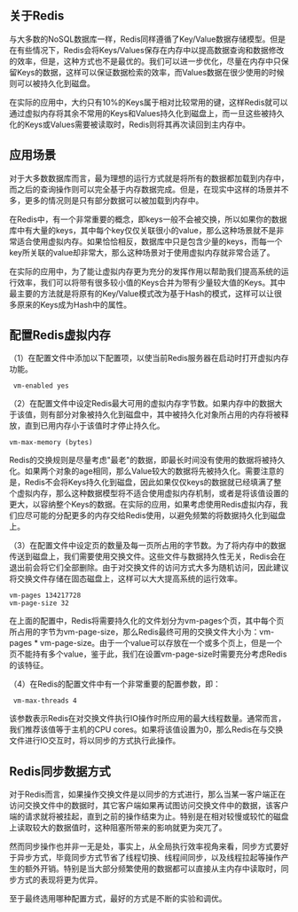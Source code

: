 ## 关于Redis

与大多数的NoSQL数据库一样，Redis同样遵循了Key/Value数据存储模型。但是在有些情况下，Redis会将Keys/Values保存在内存中以提高数据查询和数据修改的效率，但是，这种方式也不是最优的。我们可以进一步优化，尽量在内存中只保留Keys的数据，这样可以保证数据检索的效率，而Values数据在很少使用的时候则可以被持久化到磁盘。

在实际的应用中，大约只有10%的Keys属于相对比较常用的键，这样Redis就可以通过虚拟内存将其余不常用的Keys和Values持久化到磁盘上，而一旦这些被持久化的Keys或Values需要被读取时，Redis则将其再次读回到主内存中。

## 应用场景

对于大多数数据库而言，最为理想的运行方式就是将所有的数据都加载到内存中，而之后的查询操作则可以完全基于内存数据完成。但是，在现实中这样的场景并不多，更多的情况则是只有部分数据可以被加载到内存中。

在Redis中，有一个非常重要的概念，即keys一般不会被交换，所以如果你的数据库中有大量的keys，其中每个key仅仅关联很小的value，那么这种场景就不是非常适合使用虚拟内存。如果恰恰相反，数据库中只是包含少量的keys，而每一个key所关联的value却非常大，那么这种场景对于使用虚拟内存就非常合适了。

在实际的应用中，为了能让虚拟内存更为充分的发挥作用以帮助我们提高系统的运行效率，我们可以将带有很多较小值的Keys合并为带有少量较大值的Keys。其中最主要的方法就是将原有的Key/Value模式改为基于Hash的模式，这样可以让很多原来的Keys成为Hash中的属性。

## 配置Redis虚拟内存

（1）在配置文件中添加以下配置项，以使当前Redis服务器在启动时打开虚拟内存功能。

```
 vm-enabled yes
```

（2）在配置文件中设定Redis最大可用的虚拟内存字节数。如果内存中的数据大于该值，则有部分对象被持久化到磁盘中，其中被持久化对象所占用的内存将被释放，直到已用内存小于该值时才停止持久化。

```
vm-max-memory (bytes)
```

Redis的交换规则是尽量考虑"最老"的数据，即最长时间没有使用的数据将被持久化。如果两个对象的age相同，那么Value较大的数据将先被持久化。需要注意的是，Redis不会将Keys持久化到磁盘，因此如果仅仅keys的数据就已经填满了整个虚拟内存，那么这种数据模型将不适合使用虚拟内存机制，或者是将该值设置的更大，以容纳整个Keys的数据。在实际的应用，如果考虑使用Redis虚拟内存，我们应尽可能的分配更多的内存交给Redis使用，以避免频繁的将数据持久化到磁盘上。

（3）在配置文件中设定页的数量及每一页所占用的字节数。为了将内存中的数据传送到磁盘上，我们需要使用交换文件。这些文件与数据持久性无关，Redis会在退出前会将它们全部删除。由于对交换文件的访问方式大多为随机访问，因此建议将交换文件存储在固态磁盘上，这样可以大大提高系统的运行效率。

```
vm-pages 134217728
vm-page-size 32    
```

在上面的配置中，Redis将需要持久化的文件划分为vm-pages个页，其中每个页所占用的字节为vm-page-size，那么Redis最终可用的交换文件大小为：vm-pages *  vm-page-size。由于一个value可以存放在一个或多个页上，但是一个页不能持有多个value，鉴于此，我们在设置vm-page-size时需要充分考虑Redis的该特征。

（4）在Redis的配置文件中有一个非常重要的配置参数，即：

```
 vm-max-threads 4
```

该参数表示Redis在对交换文件执行IO操作时所应用的最大线程数量。通常而言，我们推荐该值等于主机的CPU cores。如果将该值设置为0，那么Redis在与交换文件进行IO交互时，将以同步的方式执行此操作。

## Redis同步数据方式

对于Redis而言，如果操作交换文件是以同步的方式进行，那么当某一客户端正在访问交换文件中的数据时，其它客户端如果再试图访问交换文件中的数据，该客户端的请求就将被挂起，直到之前的操作结束为止。特别是在相对较慢或较忙的磁盘上读取较大的数据值时，这种阻塞所带来的影响就更为突兀了。

然而同步操作也并非一无是处，事实上，从全局执行效率视角来看，同步方式要好于异步方式，毕竟同步方式节省了线程切换、线程间同步，以及线程拉起等操作产生的额外开销。特别是当大部分频繁使用的数据都可以直接从主内存中读取时，同步方式的表现将更为优异。

至于最终选用哪种配置方式，最好的方式是不断的实验和调优。